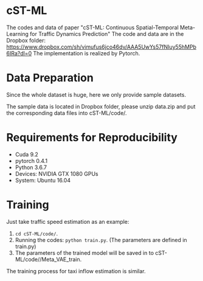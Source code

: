 # cST-ML
The codes and data of paper "cST-ML: Continuous Spatial-Temporal Meta-Learning for Traffic Dynamics Prediction"
The code and data are in the Dropbox folder: https://www.dropbox.com/sh/vimufus6jco46dv/AAA5UwYs57fNIuy55hMPb6IRa?dl=0
The implementation is realized by Pytorch.


# Data Preparation
Since the whole dataset is huge, here we only provide sample datasets.

The sample data is located in Dropbox folder, please unzip data.zip and put the corresponding data files into cST-ML/code/.


# Requirements for Reproducibility
- Cuda 9.2
- pytorch 0.4.1
- Python 3.6.7
- Devices: NVIDIA GTX 1080 GPUs
- System: Ubuntu 16.04

# Training
Just take traffic speed estimation as an example:
1. `cd cST-ML/code/`.
2. Running the codes: `python train.py`. (The parameters are defined in train.py)
3. The parameters of the trained model will be saved in to cST-ML/code//Meta_VAE_train.

The training process for taxi inflow estimation is similar.
